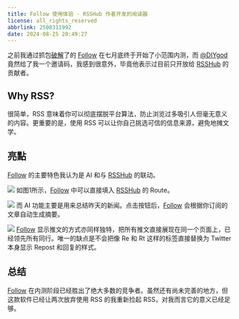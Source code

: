 ```yaml
---
title: Follow 使用体验 - RSSHub 作者开发的阅读器
license: all_rights_reserved
abbrlink: 2508311992
date: 2024-08-25 20:49:27
---
```


之前我通过抓包[破解](https://x.com/TakumiBC/status/1815447116510359763)了的 [Follow](https://github.com/RSSNext/follow) 在七月底终于开始了小范围内测，而 [@DIYgod](https://diygod.cc/) 竟然给了我一个邀请码，我感到很意外，毕竟他表示过目前只开放给 [RSSHub](https://rsshub.app/) 的贡献者。

## Why RSS?

很简单，RSS 意味着你可以彻底摆脱平台算法，防止浏览过多吸引人但毫无意义的内容。更重要的是，使用 RSS 可以让你自己挑选可信的信息来源，避免地摊文学。

## 亮點

[Follow](https://github.com/RSSNext/follow)  的主要特色我认为是 AI 和与 [RSSHub](https://rsshub.app/) 的联动。

![](https://www.takumibc.com/images/CleanShot%202024-08-24%20at%2016.35.18@2x.png)
如图1所示，[Follow](https://github.com/RSSNext/follow) 中可以直接填入  [RSSHub](https://rsshub.app/) 的 Route。

![](https://www.takumibc.com/images/CleanShot%202024-08-24%20at%2016.36.45@2x.png)
而 AI 功能主要是用来总结昨天的新闻。点击按钮后，[Follow](https://github.com/RSSNext/follow)  会根据你订阅的文章自动生成摘要。

![](https://www.takumibc.com/images/CleanShot%202024-08-24%20at%2016.28.57@2x.png)
[Follow](https://github.com/RSSNext/follow)  显示推文的方式亦同样独特，把所有推文直接展现在同一个页面上，已经领先所有同行。唯一的缺点是不会把像 Re 和 Rt 这样的标签直接替换为 Twitter 本身显示 Repost 和回复的样式。

## 总结

[Follow](https://github.com/RSSNext/follow) 在内测阶段已经胜出了绝大多数的竞争者。虽然还有尚未完善的地方，但这款软件已经让两次放弃使用 RSS 的我重新捡起 RSS，对我而言它的意义已经足够。


